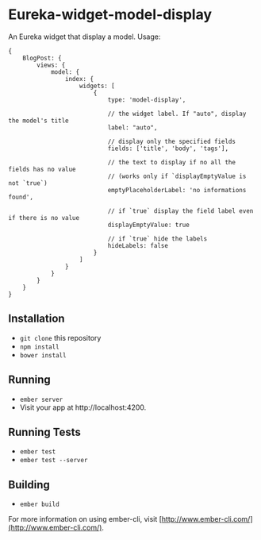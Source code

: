 # Eureka-widget-model-display

An Eureka widget that display a model. Usage:

    {
        BlogPost: {
            views: {
                model: {
                    index: {
                        widgets: [
                            {
                                type: 'model-display',

                                // the widget label. If "auto", display the model's title
                                label: "auto",

                                // display only the specified fields
                                fields: ['title', 'body', 'tags'],

                                // the text to display if no all the fields has no value
                                // (works only if `displayEmptyValue is not `true`)
                                emptyPlaceholderLabel: 'no informations found',

                                // if `true` display the field label even if there is no value
                                displayEmptyValue: true

                                // if `true` hide the labels
                                hideLabels: false
                            }
                        ]
                    }
                }
            }
        }
    }


## Installation

* `git clone` this repository
* `npm install`
* `bower install`

## Running

* `ember server`
* Visit your app at http://localhost:4200.

## Running Tests

* `ember test`
* `ember test --server`

## Building

* `ember build`

For more information on using ember-cli, visit [http://www.ember-cli.com/](http://www.ember-cli.com/).
